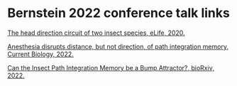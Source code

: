 # Bernstein 2022 conference talk links

[The head direction circuit of two insect species, eLife, 2020.](https://elifesciences.org/articles/53985)

[Anesthesia disrupts distance, but not direction, of path integration memory, Current Biology, 2022.](https://www.sciencedirect.com/science/article/abs/pii/S0960982221015980)

[Can the Insect Path Integration Memory be a Bump Attractor?, bioRxiv, 2022.](https://www.biorxiv.org/content/10.1101/2022.04.05.487126)
